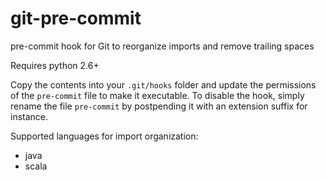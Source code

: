 # git-pre-commit

pre-commit hook for Git to reorganize imports and remove trailing spaces

Requires python 2.6+

Copy the contents into your `.git/hooks` folder and update the permissions of the `pre-commit` file to make it executable.
To disable the hook, simply rename the file `pre-commit` by postpending it with an extension suffix for instance.

Supported languages for import organization:
- java
- scala